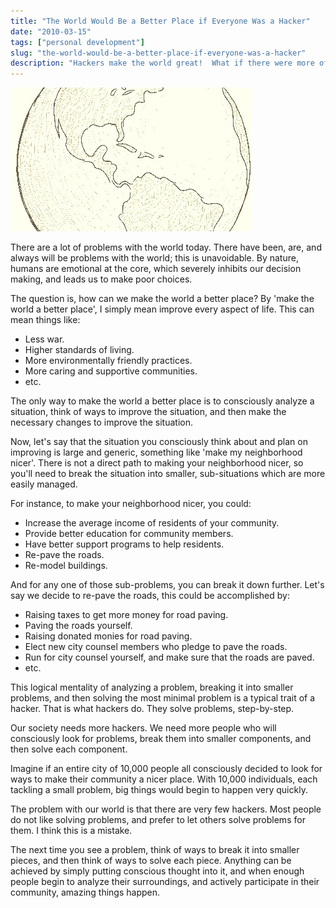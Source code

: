 ```yaml
---
title: "The World Would Be a Better Place if Everyone Was a Hacker"
date: "2010-03-15"
tags: ["personal development"]
slug: "the-world-would-be-a-better-place-if-everyone-was-a-hacker"
description: "Hackers make the world great!  What if there were more of them?  Make a difference.  Get out there, and hack everything."
---
```



![Earth Sketch][]


There are a lot of problems with the world today.  There have been, are, and
always will be problems with the world; this is unavoidable.  By nature, humans
are emotional at the core, which severely inhibits our decision making, and
leads us to make poor choices.

The question is, how can we make the world a better place?  By 'make the world
a better place', I simply mean improve every aspect of life.  This can mean
things like:

-   Less war.
-   Higher standards of living.
-   More environmentally friendly practices.
-   More caring and supportive communities.
-   etc.

The only way to make the world a better place is to consciously analyze a
situation, think of ways to improve the situation, and then make the necessary
changes to improve the situation.

Now, let's say that the situation you consciously think about and plan on
improving is large and generic, something like 'make my neighborhood nicer'.
There is not a direct path to making your neighborhood nicer, so you'll need to
break the situation into smaller, sub-situations which are more easily managed.

For instance, to make your neighborhood nicer, you could:

-   Increase the average income of residents of your community.
-   Provide better education for community members.
-   Have better support programs to help residents.
-   Re-pave the roads.
-   Re-model buildings.

And for any one of those sub-problems, you can break it down further.  Let's
say we decide to re-pave the roads, this could be accomplished by:

-   Raising taxes to get more money for road paving.
-   Paving the roads yourself.
-   Raising donated monies for road paving.
-   Elect new city counsel members who pledge to pave the roads.
-   Run for city counsel yourself, and make sure that the roads are paved.
-   etc.

This logical mentality of analyzing a problem, breaking it into smaller
problems, and then solving the most minimal problem is a typical trait of a
hacker.  That is what hackers do.  They solve problems, step-by-step.

Our society needs more hackers.  We need more people who will consciously look
for problems, break them into smaller components, and then solve each
component.

Imagine if an entire city of 10,000 people all consciously decided to look for
ways to make their community a nicer place.  With 10,000 individuals, each
tackling a small problem, big things would begin to happen very quickly.

The problem with our world is that there are very few hackers.  Most people do
not like solving problems, and prefer to let others solve problems for them.  I
think this is a mistake.

The next time you see a problem, think of ways to break it into smaller pieces,
and then think of ways to solve each piece.  Anything can be achieved by simply
putting conscious thought into it, and when enough people begin to analyze
their surroundings, and actively participate in their community, amazing things
happen.


  [Earth Sketch]: /static/images/2010/earth-sketch.png "Earth Sketch"
